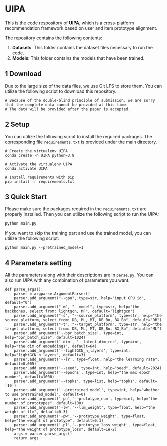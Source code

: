 # UIPA
This is the code respository of **UIPA**, which is a cross-platform recommendation framework based on user and item prototype alignment. 

The repository contains the following contents:

1. **Datasets**: This folder contains the dataset files necessary to run the code.
2. **Models**: This folder contains the models that have been trained.

## 1 Download
Due to the large size of the data files, we use Git LFS to store them. You can utilize the following script to download this repository.
```
# Because of the double-blind principle of submission, we are sorry that the complete data cannot be provided at this time.
# The data will be provided after the paper is accepted.
```

## 2 Setup
You can utilize the following script to install the required packages. The corresponding file `requirements.txt` is provided under the main directory.
```
# Create the virtualenv UIPA
conda create -n UIPA python=3.8

# Activate the virtualenv UIPA
conda activate UIPA

# Install requirements with pip
pip install -r requirements.txt
```

## 3 Quick Start
Please make sure the packages required in the `requirements.txt` are properly installed. Then you can utilize the following script to run the UIPA:
```
python main.py
```
If you want to skip the training part and use the trained model, you can utilize the following script:
```
python main.py --pretrained_model=1
```

## 4 Parameters setting
All the parameters along with their descriptions are in `parse.py`. You can also run UIPA with any combination of parameters you want.

```
def parse_args():
    parser = argparse.ArgumentParser()
    parser.add_argument("--gpu", type=str, help="input GPU id", default="0")
    parser.add_argument("-m", "--model", type=str, help="the backbones, select from: lightgcn, MF", default='lightgcn')
    parser.add_argument("-s", "--source_platform", type=str, help="the source platform, select from: DB, ML, MT, DB_Bo, BX_Bo", default="DB")
    parser.add_argument("-t", "--target_platform", type=str, help="the target platform, select from: DB, ML, MT, DB_Bo, BX_Bo", default="ML")
    parser.add_argument('--bpr_batch_size', type=int, help="bpr_batch_size", default=1024)
    parser.add_argument('-dim', '--latent_dim_rec', type=int, help="the dim of embeddings", default=64)
    parser.add_argument('--lightGCN_n_layers', type=int, help="lightGCN_n_layers", default=3)
    parser.add_argument('--lr', type=float, help="the learning rate", default=0.005)
    parser.add_argument('--seed', type=int, help="seed", default=2024)
    parser.add_argument('--epochs', type=int, help="the max epoch number", default=1000)
    parser.add_argument('--topks', type=list, help="topks", default=[10])
    parser.add_argument('--pretrained_model', type=int, help="whether to use pretrained_model", default=0)
    parser.add_argument('-pn','--prototype_num', type=int, help="the number of prototypes", default=100)
    parser.add_argument('-lw','--llm_weight', type=float, help="the weight of llm", default=0.3)
    parser.add_argument('-pw','--prototype_weight', type=float, help="the weight of prototype", default=0.1)
    parser.add_argument('-pl','--prototype_loss_weight', type=float, help="the weight of prototype_loss", default=1e-2)
    args = parser.parse_args()
    return args
```
